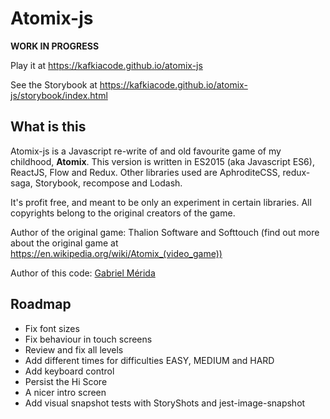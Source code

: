 # Atomix-js

**WORK IN PROGRESS**

Play it at https://kafkiacode.github.io/atomix-js

See the Storybook at https://kafkiacode.github.io/atomix-js/storybook/index.html

## What is this
Atomix-js is a Javascript re-write of and old favourite game of my childhood, **Atomix**. This version is written in ES2015 (aka Javascript ES6), ReactJS, Flow and Redux. Other libraries used are AphroditeCSS, redux-saga, Storybook, recompose and Lodash.

It's profit free, and meant to be only an experiment in certain libraries. All copyrights belong to the original creators of the game.

Author of the original game: Thalion Software and Softtouch (find out more about the original game at https://en.wikipedia.org/wiki/Atomix_(video_game))

Author of this code: [Gabriel Mérida](https://gabrielmerida.cl)

## Roadmap
- Fix font sizes
- Fix behaviour in touch screens
- Review and fix all levels
- Add different times for difficulties EASY, MEDIUM and HARD
- Add keyboard control
- Persist the Hi Score
- A nicer intro screen
- Add visual snapshot tests with StoryShots and jest-image-snapshot

